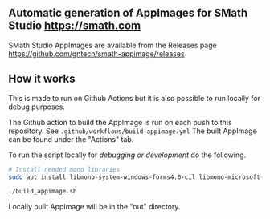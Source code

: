 ## Automatic generation of AppImages for SMath Studio https://smath.com

SMath Studio AppImages are available from the Releases page https://github.com/gntech/smath-appimage/releases

## How it works

This is made to run on Github Actions but it is also possible to run locally for debug purposes.

The Github action to build the AppImage is run on each push to this repository. See `.github/workflows/build-appimage.yml` The built AppImage can be found under the "Actions" tab.

To run the script locally for *debugging or development* do the following.

``` bash
# Install needed mono libraries
sudo apt install libmono-system-windows-forms4.0-cil libmono-microsoft-visualbasic10.0-cil libmono-system-windows-forms-datavisualization4.0a-cil

./build_appimage.sh
```

Locally built AppImage will be in the "out" directory.
